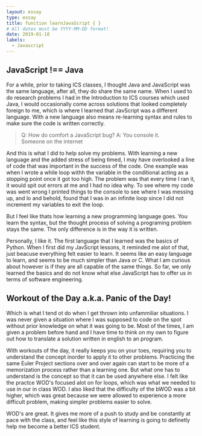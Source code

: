 ```yaml
---
layout: essay
type: essay
title: function learnJavaScript { }
# All dates must be YYYY-MM-DD format!
date: 2019-01-18
labels:
  - Javascript
---
```


## JavaScript !== Java

For a while, prior to taking ICS classes, I thought Java and JavaScript was the same language, after all, they do share the same name. When I used to do research problems I had in the Introduction to ICS courses which used Java, I would occasionally come across solutions that looked completely foreign to me, which is where I learned that JavScript was a different language. With a new language also means re-learning syntax and rules to make sure the code is written correctly.

<blockquote>
Q: How do comfort a JavaScript bug? A: You console it.
<footer>Someone on the internet</footer>
</blockquote>

And this is what I did to help solve my problems. With learning a new language and the added stress of being timed, I may have overlooked a line of code that was important in the success of the code. One example was when I wrote a while loop withh the variable in the conditional acting as a stopping point once it got too high. The problem was that every time I ran it, it would spit out errors at me and I had no idea why. To see where my code was went wrong I printed things to the console to see where I was messing up, and lo and behold, found that I was in an infinite loop since I did not increment my variables to exit the loop.

But I feel like thats how learning a new programming language goes. You learn the syntax, but the thought process of solving a programing problem stays the same. The only difference is in the way it is written.

Personally, I like it. The first language that I learned was the basics of Python. When I first did my JavScript lessons, it reminded me alot of that, just beacuse everything felt easier to learn. It seems like an easy language to learn, and seems to be much simpler than Java or C. What I am curious about however is if they are all capable of the same things. So far, we only learned the basics and do not know what else JavaScript has to offer us in terms of software engineering. 


## Workout of the Day a.k.a. Panic of the Day!

Which is what I tend ot do when I get thrown into unfammiliar situations. I was never given a situation where I was supposed to code on the spot without prior knowledge on what it was going to be. Most of the times, I am given a problem before hand and I have time to think on my own to figure out how to translate a solution written in english to an program.

With workouts of the day, it really keeps you on your toes, requiring you to understand the concept inorder to apply it to other problems. Practicing the same Euler Project sections over and over again can start to be more of a memorization process rather than a learning one. But what one has to understand is the concept so that it can be used anywhere else. I felt like the practce WOD's focused alot on for loops, which was what we needed to use in our in class WOD. I also liked that the difficulty of the bWOD was a bit higher, which was great because we were allowed to experience a more difficult problem, making simpler problems easier to solve.

WOD's are great. It gives me more of a push to study and be constantly at pace with the class, and feel like this style of learning is going to definetly help me become a better ICS student.


